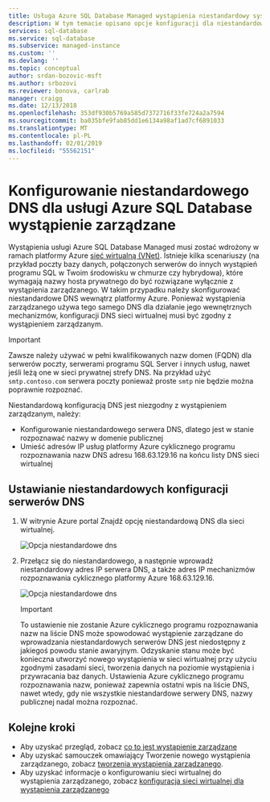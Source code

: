 ```yaml
---
title: Usługa Azure SQL Database Managed wystąpienia niestandardowy system DNS | Dokumentacja firmy Microsoft
description: W tym temacie opisano opcje konfiguracji dla niestandardowego systemu DNS przy użyciu bazy danych wystąpienia zarządzanego Azure SQL.
services: sql-database
ms.service: sql-database
ms.subservice: managed-instance
ms.custom: ''
ms.devlang: ''
ms.topic: conceptual
author: srdan-bozovic-msft
ms.author: srbozovi
ms.reviewer: bonova, carlrab
manager: craigg
ms.date: 12/13/2018
ms.openlocfilehash: 353df930b5769a585d7372716f33fe724a2a7594
ms.sourcegitcommit: ba035bfe9fab85dd1e6134a98af1ad7cf6891033
ms.translationtype: MT
ms.contentlocale: pl-PL
ms.lasthandoff: 02/01/2019
ms.locfileid: "55562151"
---
```

# <a name="configuring-a-custom-dns-for-azure-sql-database-managed-instance"></a>Konfigurowanie niestandardowego DNS dla usługi Azure SQL Database wystąpienie zarządzane

Wystąpienia usługi Azure SQL Database Managed musi zostać wdrożony w ramach platformy Azure [sieć wirtualną (VNet)](../virtual-network/virtual-networks-overview.md). Istnieje kilka scenariuszy (na przykład poczty bazy danych, połączonych serwerów do innych wystąpień programu SQL w Twoim środowisku w chmurze czy hybrydowa), które wymagają nazwy hosta prywatnego do być rozwiązane wyłącznie z wystąpienia zarządzanego. W takim przypadku należy skonfigurować niestandardowe DNS wewnątrz platformy Azure. Ponieważ wystąpienia zarządzanego używa tego samego DNS dla działanie jego wewnętrznych mechanizmów, konfiguracji DNS sieci wirtualnej musi być zgodny z wystąpieniem zarządzanym. 

   > [!IMPORTANT]
   > Zawsze należy używać w pełni kwalifikowanych nazw domen (FQDN) dla serwerów poczty, serwerami programu SQL Server i innych usług, nawet jeśli leżą one w sieci prywatnej strefy DNS. Na przykład użyć `smtp.contoso.com` serwera poczty ponieważ proste `smtp` nie będzie można poprawnie rozpoznać.

Niestandardową konfiguracją DNS jest niezgodny z wystąpieniem zarządzanym, należy: 
- Konfigurowanie niestandardowego serwera DNS, dlatego jest w stanie rozpoznawać nazwy w domenie publicznej 
- Umieść adresów IP usług platformy Azure cyklicznego programu rozpoznawania nazw DNS adresu 168.63.129.16 na końcu listy DNS sieci wirtualnej 
 
## <a name="setting-up-custom-dns-servers-configuration"></a>Ustawianie niestandardowych konfiguracji serwerów DNS

1. W witrynie Azure portal Znajdź opcję niestandardową DNS dla sieci wirtualnej.

   ![Opcja niestandardowe dns](./media/sql-database-managed-instance-custom-dns/custom-dns-option.png) 

2. Przełącz się do niestandardowego, a następnie wprowadź niestandardowy adres IP serwera DNS, a także adres IP mechanizmów rozpoznawania cyklicznego platformy Azure 168.63.129.16. 

   ![Opcja niestandardowe dns](./media/sql-database-managed-instance-custom-dns/custom-dns-server-ip-address.png) 

   > [!IMPORTANT]
   > To ustawienie nie zostanie Azure cyklicznego programu rozpoznawania nazw na liście DNS może spowodować wystąpienie zarządzane do wprowadzania niestandardowych serwerów DNS jest niedostępny z jakiegoś powodu stanie awaryjnym. Odzyskanie stanu może być konieczna utworzyć nowego wystąpienia w sieci wirtualnej przy użyciu zgodnymi zasadami sieci, tworzenia danych na poziomie wystąpienia i przywracania baz danych. Ustawienia Azure cyklicznego programu rozpoznawania nazw, ponieważ zapewnia ostatni wpis na liście DNS, nawet wtedy, gdy nie wszystkie niestandardowe serwery DNS, nazwy publicznej nadal można rozpoznać.

## <a name="next-steps"></a>Kolejne kroki

- Aby uzyskać przegląd, zobacz [co to jest wystąpienie zarządzane](sql-database-managed-instance.md)
- Aby uzyskać samouczek omawiający Tworzenie nowego wystąpienia zarządzanego, zobacz [tworzenia wystąpienia zarządzanego](sql-database-managed-instance-get-started.md).
- Aby uzyskać informacje o konfigurowaniu sieci wirtualnej do wystąpienia zarządzanego, zobacz [konfiguracja sieci wirtualnej dla wystąpienia zarządzanego](sql-database-managed-instance-connectivity-architecture.md)
